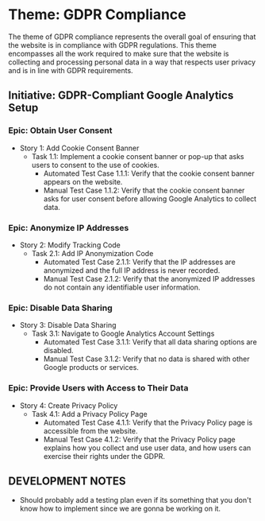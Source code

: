 # Theme: GDPR Compliance

The theme of GDPR compliance represents the overall goal of ensuring that the website is in compliance with GDPR regulations. This theme encompasses all the work required to make sure that the website is collecting and processing personal data in a way that respects user privacy and is in line with GDPR requirements.

## Initiative: GDPR-Compliant Google Analytics Setup

### Epic: Obtain User Consent

- Story 1: Add Cookie Consent Banner
  - Task 1.1: Implement a cookie consent banner or pop-up that asks users to consent to the use of cookies.
    - Automated Test Case 1.1.1: Verify that the cookie consent banner appears on the website.
    - Manual Test Case 1.1.2: Verify that the cookie consent banner asks for user consent before allowing Google Analytics to collect data.

### Epic: Anonymize IP Addresses

- Story 2: Modify Tracking Code
  - Task 2.1: Add IP Anonymization Code
    - Automated Test Case 2.1.1: Verify that the IP addresses are anonymized and the full IP address is never recorded.
    - Manual Test Case 2.1.2: Verify that the anonymized IP addresses do not contain any identifiable user information.

### Epic: Disable Data Sharing

- Story 3: Disable Data Sharing
  - Task 3.1: Navigate to Google Analytics Account Settings
    - Automated Test Case 3.1.1: Verify that all data sharing options are disabled.
    - Manual Test Case 3.1.2: Verify that no data is shared with other Google products or services.

### Epic: Provide Users with Access to Their Data

- Story 4: Create Privacy Policy
  - Task 4.1: Add a Privacy Policy Page
    - Automated Test Case 4.1.1: Verify that the Privacy Policy page is accessible from the website.
    - Manual Test Case 4.1.2: Verify that the Privacy Policy page explains how you collect and use user data, and how users can exercise their rights under the GDPR.

## DEVELOPMENT NOTES

- Should probably add a testing plan even if its something that you don't know how to implement since we are gonna be working on it.
